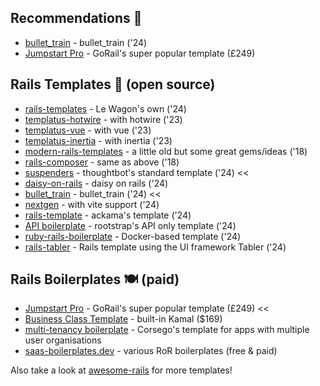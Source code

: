## Recommendations 🥳
* [bullet_train](https://github.com/bullet-train-co/bullet_train) - bullet_train ('24)
* [Jumpstart Pro](https://jumpstartrails.com/) - GoRail's super popular template (£249)


## Rails Templates 👷 (open source)

* [rails-templates](https://github.com/lewagon/rails-templates) - Le Wagon's own ('24)
* [templatus-hotwire](https://github.com/templatus/templatus-hotwire) - with hotwire ('23)
* [templatus-vue](https://github.com/templatus/templatus-vue) - with vue ('23)
* [templatus-inertia](https://github.com/templatus/templatus-inertia) - with inertia ('23)
* [modern-rails-templates](https://github.com/damienlethiec/modern-rails-template) - a little old but some great gems/ideas ('18)
* [rails-composer](https://github.com/RailsApps/rails-composer) - same as above ('18)
* [suspenders](https://github.com/thoughtbot/suspenders) - thoughtbot's standard template ('24) <<
* [daisy-on-rails](https://github.com/adrienpoly/daisy-on-rails) - daisy on rails ('24)
* [bullet_train](https://github.com/bullet-train-co/bullet_train) - bullet_train ('24) <<
* [nextgen](https://github.com/mattbrictson/nextgen) - with vite support ('24)
* [rails-template](https://github.com/ackama/rails-template) - ackama's template ('24)
* [API boilerplate](https://github.com/rootstrap/rails_api_base) - rootstrap's API only template ('24)
* [ruby-rails-boilerplate](https://github.com/maearon/ruby-rails-boilerplate) - Docker-based template ('24)
* [rails-tabler](https://github.com/tarunvelli/rails-tabler-starter) - Rails template using the UI framework Tabler ('24)

## Rails Boilerplates 🍽️ (paid)
* [Jumpstart Pro](https://jumpstartrails.com/) - GoRail's super popular template (£249) <<
* [Business Class Template](https://businessclasskit.com/) - built-in Kamal ($169)
* [multi-tenancy boilerplate](https://saas.corsego.com/) - Corsego's template for apps with multiple user organisations
* [saas-boilerplates.dev](https://saasboilerplates.dev/tags/ruby-on-rails/) - various RoR boilerplates (free & paid)

Also take a look at [awesome-rails](https://github.com/gramantin/awesome-rails) for more templates!
